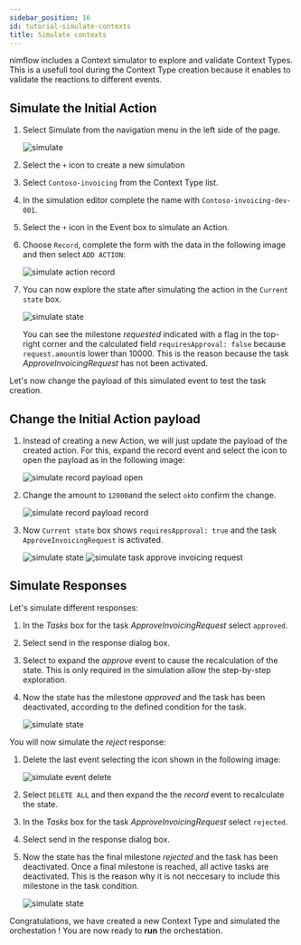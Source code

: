 ```yaml
---
sidebar_position: 16
id: tutorial-simulate-contexts
title: Simulate contexts
---
```


nimflow includes a Context simulator to explore and validate Context Types. This is a usefull tool during the Context Type creation because it enables to validate the reactions to different events. 

## Simulate the Initial Action

 1. Select Simulate from the navigation menu in the left side of the page.

    ![simulate](../assets/studio-leftsidebar-simulate.png)

1. Select the ```+``` icon to create a new simulation

1. Select ```Contoso-invoicing``` from the Context Type list. 

1. In the simulation editor complete the name with ```Contoso-invoicing-dev-001```. 

1. Select the ```+``` icon in the Event box to simulate an Action.

1. Choose ```Record```, complete the form with the data in the following image and then select ```ADD ACTION```:

    ![simulate action record](../assets/studio-simulate-action-record.png)

1. You can now explore the state after simulating the action in the ```Current state``` box.

    ![simulate state](../assets/studio-simulate-state1.png)

    You can see the milestone *requested* indicated with a flag in the top-right corner and the calculated field ```requiresApproval: false``` because ```request.amount```is lower than 10000. This is the reason because the task *ApproveInvoicingRequest* has not been activated. 
    
Let's now change the payload of this simulated event to test the task creation.

## Change the Initial Action payload
1. Instead of creating a new Action, we will just update the payload of the created action. For this, expand the record event and select the icon to open the payload as in the following image: 

    ![simulate record payload open](../assets/studio-simulate-event-payload-open.png)

1. Change the amount to ```12000```and the select ```ok```to confirm the change. 

    ![simulate record payload record](../assets/studio-simulate-event-payload-record.png)

1. Now ```Current state``` box shows ```requiresApproval: true``` and the task ```ApproveInvoicingRequest``` is activated.

    ![simulate state](../assets/studio-simulate-state2.png)
    ![simulate task approve invoicing request](../assets/studio-simulate-task-approve-invoicing-request1.png)

## Simulate Responses

Let's simulate different responses:

1. In the *Tasks* box for the task *ApproveInvoicingRequest* select ```approved```.

1. Select send in the response dialog box.

1. Select to expand the *approve* event to cause the recalculation of the state. This is only required in the simulation allow the step-by-step exploration.

1. Now the state has the milestone *approved* and the task has been deactivated, according to the defined condition for the task. 

    ![simulate state](../assets/studio-simulate-state3.png)

You will now simulate the *reject* response:

1. Delete the last event selecting the icon shown in the following image:

    ![simulate event delete](../assets/studio-simulate-event-delete.png)

1. Select ```DELETE ALL``` and then expand the the *record* event to recalculate the state.

1. In the *Tasks* box for the task *ApproveInvoicingRequest* select ```rejected```.

1. Select send in the response dialog box.

1. Now the state has the final milestone *rejected* and the task has been deactivated. Once a final milestone is reached, all active tasks are deactivated. This is the reason why it is not neccesary to include this milestone in the task condition.  

    ![simulate state](../assets/studio-simulate-state4.png)

Congratulations, we have created a new Context Type and simulated the orchestation ! You are now ready to **run** the orchestation.

